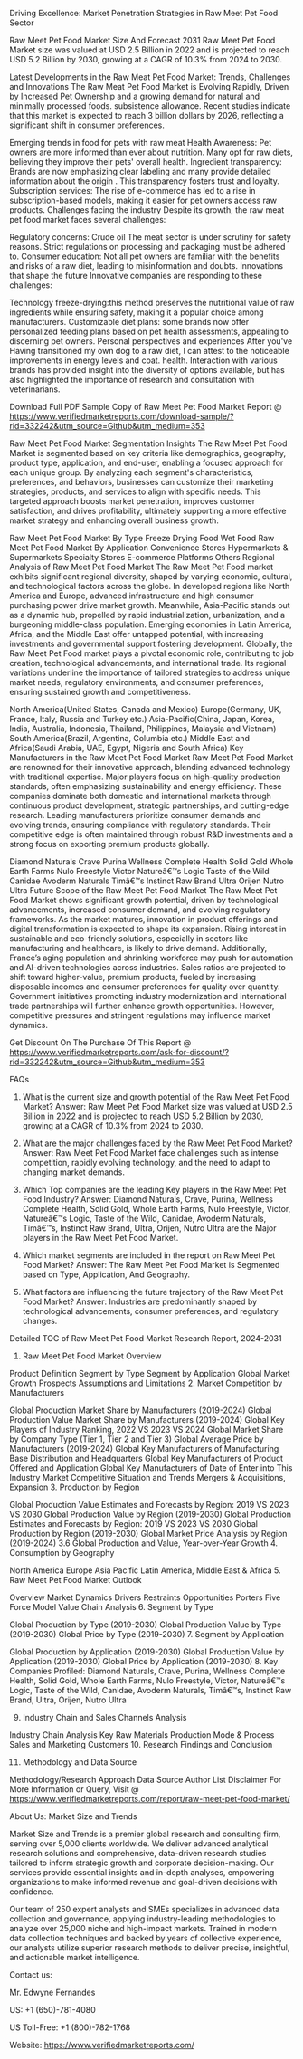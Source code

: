 Driving Excellence: Market Penetration Strategies in Raw Meet Pet Food Sector


Raw Meet Pet Food Market Size And Forecast 2031
Raw Meet Pet Food Market size was valued at USD 2.5 Billion in 2022 and is projected to reach USD 5.2 Billion by 2030, growing at a CAGR of 10.3% from 2024 to 2030.

Latest Developments in the Raw Meat Pet Food Market: Trends, Challenges and Innovations
The Raw Meat Pet Food Market is Evolving Rapidly, Driven by Increased Pet Ownership and a growing demand for natural and minimally processed foods. subsistence allowance. Recent studies indicate that this market is expected to reach 3 billion dollars by 2026, reflecting a significant shift in consumer preferences.

Emerging trends in food for pets with raw meat
Health Awareness: Pet owners are more informed than ever about nutrition. Many opt for raw diets, believing they improve their pets' overall health.
Ingredient transparency: Brands are now emphasizing clear labeling and many provide detailed information about the origin . This transparency fosters trust and loyalty.
Subscription services: The rise of e-commerce has led to a rise in subscription-based models, making it easier for pet owners access raw products.
Challenges facing the industry
Despite its growth, the raw meat pet food market faces several challenges:

Regulatory concerns: Crude oil The meat sector is under scrutiny for safety reasons. Strict regulations on processing and packaging must be adhered to.
Consumer education: Not all pet owners are familiar with the benefits and risks of a raw diet, leading to misinformation and doubts.
Innovations that shape the future
Innovative companies are responding to these challenges:

Technology freeze-drying:this method preserves the nutritional value of raw ingredients while ensuring safety, making it a popular choice among manufacturers.
Customizable diet plans: some brands now offer personalized feeding plans based on pet health assessments, appealing to discerning pet owners.
Personal perspectives and experiences
After you've Having transitioned my own dog to a raw diet, I can attest to the noticeable improvements in energy levels and coat. health. Interaction with various brands has provided insight into the diversity of options available, but has also highlighted the importance of research and consultation with veterinarians.

Download Full PDF Sample Copy of Raw Meet Pet Food Market Report @ https://www.verifiedmarketreports.com/download-sample/?rid=332242&utm_source=Github&utm_medium=353

Raw Meet Pet Food Market Segmentation Insights
The Raw Meet Pet Food Market is segmented based on key criteria like demographics, geography, product type, application, and end-user, enabling a focused approach for each unique group. By analyzing each segment's characteristics, preferences, and behaviors, businesses can customize their marketing strategies, products, and services to align with specific needs. This targeted approach boosts market penetration, improves customer satisfaction, and drives profitability, ultimately supporting a more effective market strategy and enhancing overall business growth.

Raw Meet Pet Food Market By Type
Freeze Drying Food
Wet Food
Raw Meet Pet Food Market By Application
Convenience Stores
Hypermarkets & Supermarkets
Specialty Stores
E-commerce Platforms
Others
Regional Analysis of Raw Meet Pet Food Market
The Raw Meet Pet Food market exhibits significant regional diversity, shaped by varying economic, cultural, and technological factors across the globe. In developed regions like North America and Europe, advanced infrastructure and high consumer purchasing power drive market growth. Meanwhile, Asia-Pacific stands out as a dynamic hub, propelled by rapid industrialization, urbanization, and a burgeoning middle-class population. Emerging economies in Latin America, Africa, and the Middle East offer untapped potential, with increasing investments and governmental support fostering development. Globally, the Raw Meet Pet Food market plays a pivotal economic role, contributing to job creation, technological advancements, and international trade. Its regional variations underline the importance of tailored strategies to address unique market needs, regulatory environments, and consumer preferences, ensuring sustained growth and competitiveness.

North America(United States, Canada and Mexico)
Europe(Germany, UK, France, Italy, Russia and Turkey etc.)
Asia-Pacific(China, Japan, Korea, India, Australia, Indonesia, Thailand, Philippines, Malaysia and Vietnam)
South America(Brazil, Argentina, Columbia etc.)
Middle East and Africa(Saudi Arabia, UAE, Egypt, Nigeria and South Africa)
Key Manufacturers in the Raw Meet Pet Food Market
Raw Meet Pet Food Market are renowned for their innovative approach, blending advanced technology with traditional expertise. Major players focus on high-quality production standards, often emphasizing sustainability and energy efficiency. These companies dominate both domestic and international markets through continuous product development, strategic partnerships, and cutting-edge research. Leading manufacturers prioritize consumer demands and evolving trends, ensuring compliance with regulatory standards. Their competitive edge is often maintained through robust R&D investments and a strong focus on exporting premium products globally.

Diamond Naturals
Crave
Purina
Wellness Complete Health
Solid Gold
Whole Earth Farms
Nulo Freestyle
Victor
Natureâ€™s Logic
Taste of the Wild
Canidae
Avoderm Naturals
Timâ€™s
Instinct Raw Brand
Ultra
Orijen
Nutro Ultra
Future Scope of the Raw Meet Pet Food Market
The Raw Meet Pet Food Market shows significant growth potential, driven by technological advancements, increased consumer demand, and evolving regulatory frameworks. As the market matures, innovation in product offerings and digital transformation is expected to shape its expansion. Rising interest in sustainable and eco-friendly solutions, especially in sectors like manufacturing and healthcare, is likely to drive demand. Additionally, France’s aging population and shrinking workforce may push for automation and AI-driven technologies across industries. Sales ratios are projected to shift toward higher-value, premium products, fueled by increasing disposable incomes and consumer preferences for quality over quantity. Government initiatives promoting industry modernization and international trade partnerships will further enhance growth opportunities. However, competitive pressures and stringent regulations may influence market dynamics.

Get Discount On The Purchase Of This Report @ https://www.verifiedmarketreports.com/ask-for-discount/?rid=332242&utm_source=Github&utm_medium=353

FAQs
1. What is the current size and growth potential of the Raw Meet Pet Food Market?
Answer: Raw Meet Pet Food Market size was valued at USD 2.5 Billion in 2022 and is projected to reach USD 5.2 Billion by 2030, growing at a CAGR of 10.3% from 2024 to 2030.

2. What are the major challenges faced by the Raw Meet Pet Food Market?
Answer: Raw Meet Pet Food Market face challenges such as intense competition, rapidly evolving technology, and the need to adapt to changing market demands.

3. Which Top companies are the leading Key players in the Raw Meet Pet Food Industry?
Answer: Diamond Naturals, Crave, Purina, Wellness Complete Health, Solid Gold, Whole Earth Farms, Nulo Freestyle, Victor, Natureâ€™s Logic, Taste of the Wild, Canidae, Avoderm Naturals, Timâ€™s, Instinct Raw Brand, Ultra, Orijen, Nutro Ultra are the Major players in the Raw Meet Pet Food Market.

4. Which market segments are included in the report on Raw Meet Pet Food Market?
Answer: The Raw Meet Pet Food Market is Segmented based on Type, Application, And Geography.

5. What factors are influencing the future trajectory of the Raw Meet Pet Food Market?
Answer: Industries are predominantly shaped by technological advancements, consumer preferences, and regulatory changes.

Detailed TOC of Raw Meet Pet Food Market Research Report, 2024-2031
1. Raw Meet Pet Food Market Overview

Product Definition
Segment by Type
Segment by Application
Global Market Growth Prospects
Assumptions and Limitations
2. Market Competition by Manufacturers

Global Production Market Share by Manufacturers (2019-2024)
Global Production Value Market Share by Manufacturers (2019-2024)
Global Key Players of Industry Ranking, 2022 VS 2023 VS 2024
Global Market Share by Company Type (Tier 1, Tier 2 and Tier 3)
Global Average Price by Manufacturers (2019-2024)
Global Key Manufacturers of Manufacturing Base Distribution and Headquarters
Global Key Manufacturers of Product Offered and Application
Global Key Manufacturers of Date of Enter into This Industry
Market Competitive Situation and Trends
Mergers & Acquisitions, Expansion
3. Production by Region

Global Production Value Estimates and Forecasts by Region: 2019 VS 2023 VS 2030
Global Production Value by Region (2019-2030)
Global Production Estimates and Forecasts by Region: 2019 VS 2023 VS 2030
Global Production by Region (2019-2030)
Global Market Price Analysis by Region (2019-2024) 3.6 Global Production and Value, Year-over-Year Growth
4. Consumption by Geography

North America
Europe
Asia Pacific
Latin America, Middle East & Africa
5. Raw Meet Pet Food Market Outlook

Overview
Market Dynamics
Drivers
Restraints
Opportunities
Porters Five Force Model
Value Chain Analysis 
6. Segment by Type

Global Production by Type (2019-2030)
Global Production Value by Type (2019-2030)
Global Price by Type (2019-2030)
7. Segment by Application

Global Production by Application (2019-2030)
Global Production Value by Application (2019-2030)
Global Price by Application (2019-2030)
8. Key Companies Profiled: Diamond Naturals, Crave, Purina, Wellness Complete Health, Solid Gold, Whole Earth Farms, Nulo Freestyle, Victor, Natureâ€™s Logic, Taste of the Wild, Canidae, Avoderm Naturals, Timâ€™s, Instinct Raw Brand, Ultra, Orijen, Nutro Ultra

9. Industry Chain and Sales Channels Analysis

Industry Chain Analysis
Key Raw Materials
Production Mode & Process
Sales and Marketing
Customers
10. Research Findings and Conclusion

11. Methodology and Data Source

Methodology/Research Approach
Data Source
Author List
Disclaimer
For More Information or Query, Visit @ https://www.verifiedmarketreports.com/report/raw-meet-pet-food-market/

About Us: Market Size and Trends

Market Size and Trends is a premier global research and consulting firm, serving over 5,000 clients worldwide. We deliver advanced analytical research solutions and comprehensive, data-driven research studies tailored to inform strategic growth and corporate decision-making. Our services provide essential insights and in-depth analyses, empowering organizations to make informed revenue and goal-driven decisions with confidence.

Our team of 250 expert analysts and SMEs specializes in advanced data collection and governance, applying industry-leading methodologies to analyze over 25,000 niche and high-impact markets. Trained in modern data collection techniques and backed by years of collective experience, our analysts utilize superior research methods to deliver precise, insightful, and actionable market intelligence.

Contact us:

Mr. Edwyne Fernandes

US: +1 (650)-781-4080

US Toll-Free: +1 (800)-782-1768

Website: https://www.verifiedmarketreports.com/
